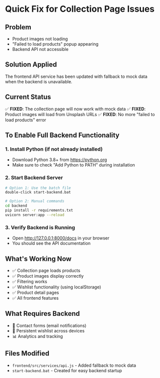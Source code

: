 # Quick Fix for Collection Page Issues

## Problem
- Product images not loading
- "Failed to load products" popup appearing
- Backend API not accessible

## Solution Applied
The frontend API service has been updated with fallback to mock data when the backend is unavailable.

## Current Status
✅ **FIXED**: The collection page will now work with mock data
✅ **FIXED**: Product images will load from Unsplash URLs
✅ **FIXED**: No more "failed to load products" error

## To Enable Full Backend Functionality

### 1. Install Python (if not already installed)
- Download Python 3.8+ from https://python.org
- Make sure to check "Add Python to PATH" during installation

### 2. Start Backend Server
```bash
# Option 1: Use the batch file
double-click start-backend.bat

# Option 2: Manual commands
cd backend
pip install -r requirements.txt
uvicorn server:app --reload
```

### 3. Verify Backend is Running
- Open http://127.0.0.1:8000/docs in your browser
- You should see the API documentation

## What's Working Now
- ✅ Collection page loads products
- ✅ Product images display correctly
- ✅ Filtering works
- ✅ Wishlist functionality (using localStorage)
- ✅ Product detail pages
- ✅ All frontend features

## What Requires Backend
- 📧 Contact forms (email notifications)
- 💾 Persistent wishlist across devices
- 📊 Analytics and tracking

## Files Modified
- `frontend/src/services/api.js` - Added fallback to mock data
- `start-backend.bat` - Created for easy backend startup